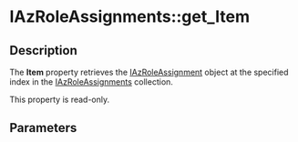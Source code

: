# IAzRoleAssignments::get_Item

## Description

The **Item** property retrieves the [IAzRoleAssignment](https://learn.microsoft.com/windows/desktop/api/azroles/nn-azroles-iazroleassignment) object at the specified index in the [IAzRoleAssignments](https://learn.microsoft.com/windows/desktop/api/azroles/nn-azroles-iazroleassignments) collection.

This property is read-only.

## Parameters